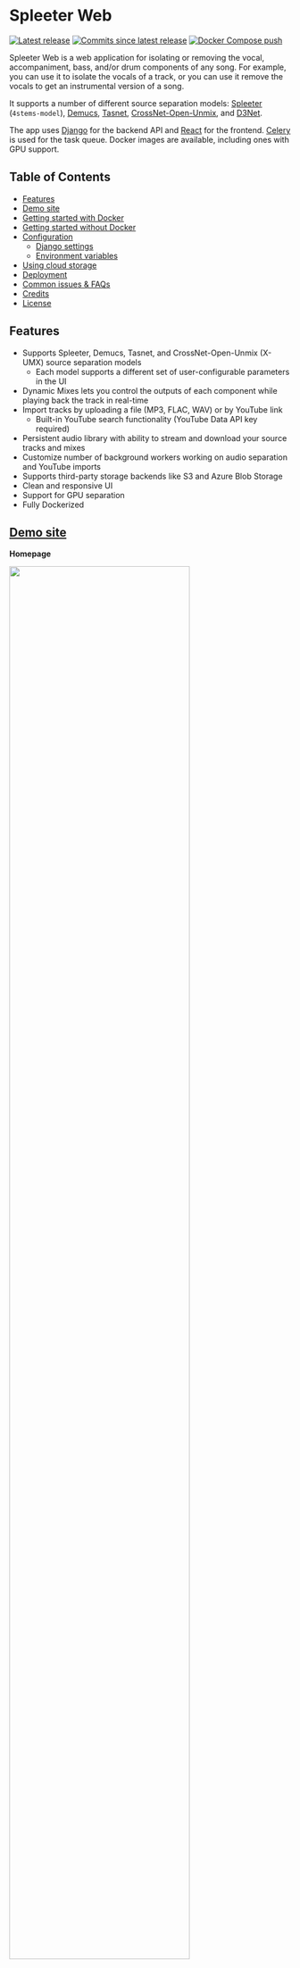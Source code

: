 # Spleeter Web
[![Latest release](https://img.shields.io/github/v/release/JeffreyCA/spleeter-web?label=latest%20release)](https://github.com/JeffreyCA/spleeter-web/releases) [![Commits since latest release](https://img.shields.io/github/commits-since/JeffreyCA/spleeter-web/latest/master?color=yellow)](https://github.com/JeffreyCA/spleeter-web/commits/master) [![Docker Compose push](https://github.com/JeffreyCA/spleeter-web/workflows/Docker%20Compose%20push/badge.svg)](https://github.com/JeffreyCA/spleeter-web/actions?query=workflow%3A%22Docker+Compose+push%22)

Spleeter Web is a web application for isolating or removing the vocal, accompaniment, bass, and/or drum components of any song. For example, you can use it to isolate the vocals of a track, or you can use it remove the vocals to get an instrumental version of a song.

It supports a number of different source separation models: [Spleeter](https://github.com/deezer/spleeter) (`4stems-model`), [Demucs](https://github.com/facebookresearch/demucs), [Tasnet](https://github.com/facebookresearch/demucs), [CrossNet-Open-Unmix](https://github.com/sony/ai-research-code/tree/master/x-umx), and [D3Net](https://github.com/sony/ai-research-code/tree/master/d3net).

The app uses [Django](https://www.djangoproject.com/) for the backend API and [React](https://reactjs.org/) for the frontend. [Celery](https://docs.celeryproject.org/en/stable/getting-started/introduction.html) is used for the task queue. Docker images are available, including ones with GPU support.

## Table of Contents

- [Features](#features)
- [Demo site](#demo-site)
- [Getting started with Docker](#getting-started-with-docker)
- [Getting started without Docker](#getting-started-without-docker)
- [Configuration](#configuration)
    - [Django settings](#django-settings)
    - [Environment variables](#environment-variables)
- [Using cloud storage](#using-cloud-storage-azure-storage-aws-s3-etc)
- [Deployment](#deployment)
- [Common issues & FAQs](#common-issues--faqs)
- [Credits](#credits)
- [License](#license)

## Features
- Supports Spleeter, Demucs, Tasnet, and CrossNet-Open-Unmix (X-UMX) source separation models
    - Each model supports a different set of user-configurable parameters in the UI
- Dynamic Mixes lets you control the outputs of each component while playing back the track in real-time
- Import tracks by uploading a file (MP3, FLAC, WAV) or by YouTube link
    - Built-in YouTube search functionality (YouTube Data API key required)
- Persistent audio library with ability to stream and download your source tracks and mixes
- Customize number of background workers working on audio separation and YouTube imports
- Supports third-party storage backends like S3 and Azure Blob Storage
- Clean and responsive UI
- Support for GPU separation
- Fully Dockerized

## [Demo site](https://jeffreyca.github.io/spleeter-web/)

**Homepage**

<img src="./screenshots/main.png" width="80%">

**Upload modal**

<img src="./screenshots/upload.png" width="45%">

**Mixer**

<img src="./screenshots/mixer.png" width="80%">

## Getting started with Docker
### Requirements
* 4 GB+ of memory (source separation is memory-intensive)
* [Docker](https://www.docker.com/) and [Docker Compose](https://docs.docker.com/compose/install/)

### Instructions
1. Clone repo:
    ```sh
    $ git clone https://github.com/JeffreyCA/spleeter-web.git
    $ cd spleeter-web
    ```
2. (Optional) Set the YouTube Data API key (for YouTube search functionality):

    You can skip this step, but you would not be able to import songs by searching with a query. You would still be able to import songs via YouTube links though.

    Create an `.env` file at the project root with the following contents:
    ```
    YOUTUBE_API_KEY=<YouTube Data API key>
    ```
3. (Optional) Setup for GPU support:
    Source separation can be accelerated with a GPU (however only NVIDIA GPUs are supported).

    1. Install NVIDIA drivers for your GPU.

    2. [Install the NVIDIA Container Toolkit.](https://docs.nvidia.com/datacenter/cloud-native/container-toolkit/install-guide.html#docker) If on Windows, refer to [this](https://docs.nvidia.com/cuda/wsl-user-guide/index.html).

    3. Verify Docker works with your GPU by running `sudo docker run --rm --gpus all nvidia/cuda:11.0-base nvidia-smi`

4. Download and run prebuilt Docker images:
    ```sh
    # For regular CPU separation
    spleeter-web$ docker-compose -f docker-compose.yml -f docker-compose.dev.yml up
    # For GPU separation
    spleeter-web$ docker-compose -f docker-compose.gpu.yml -f docker-compose.dev.yml up
    ```

    Alternatively, you can build the Docker images from source:
    ```sh
    # For regular CPU separation
    spleeter-web$ docker-compose -f docker-compose.yml -f docker-compose.build.yml -f docker-compose.dev.yml up --build
    # For GPU separation
    spleeter-web$ docker-compose -f docker-compose.gpu.yml -f docker-compose.build.gpu.yml -f docker-compose.dev.yml up --build
    ```

5. Launch **Spleeter Web**

    Navigate to [http://127.0.0.1:8000](http://127.0.0.1:8000) in your browser. Uploaded tracks and generated mixes will appear in `media/uploads` and `media/separate` respectively on your host machine.

## Getting started without Docker
**If you are on Windows, it's recommended to follow the Docker instructions above. Celery is not well-supported on Windows.**

### Requirements
* 4 GB+ of memory (source separation is memory-intensive)
* Python 3.6+ ([link](https://www.python.org/downloads/))
* Node.js 12+ ([link](https://nodejs.org/en/download/))
* Redis ([link](https://redis.io/))
* ffmpeg and ffprobe ([link](https://www.ffmpeg.org/download.html))
    * On macOS, you can install it using Homebrew or MacPorts
    * On Windows, you can follow [this guide](http://blog.gregzaal.com/how-to-install-ffmpeg-on-windows/)

### Instructions
1. Set environment variables

    **Make sure these variables are set in every terminal session prior to running the commands below.**

    ```sh
    # Unix/macOS:
    (env) spleeter-web$ export DJANGO_DEVELOPMENT=true
    (env) spleeter-web$ export YOUTUBE_API_KEY=<api key>
    # Windows:
    (env) spleeter-web$ set DJANGO_DEVELOPMENT=true
    (env) spleeter-web$ set YOUTUBE_API_KEY=<api key>
    ```
2. Create Python virtual environment
    ```sh
    spleeter-web$ python -m venv env
    # Unix/macOS:
    spleeter-web$ source env/bin/activate
    # Windows:
    spleeter-web$ .\env\Scripts\activate
    ```
3. Install Python dependencies
    ```sh
    (env) spleeter-web$ pip install -r requirements.txt
    ```
4. Install Node dependencies
    ```sh
    spleeter-web$ cd frontend
    spleeter-web/frontend$ npm install
    ```
5. Ensure Redis server is running on `localhost:6379` (needed for Celery)

    You can run it on a different host or port, but make sure to update `CELERY_BROKER_URL` and `CELERY_RESULT_BACKEND` in `settings.py`. It must be follow the format: `redis://host:port/db`.

6. Apply migrations
    ```sh
    (env) spleeter-web$ python manage.py migrate
    ````
7. Start frontend
    ```sh
    spleeter-web$ npm run dev --prefix frontend
    ```
8. Start backend in separate terminal
    ```sh
    (env) spleeter-web$ python manage.py runserver 0.0.0.0:8000
    ````

9. Start Celery workers in separate terminal

    **Unix/macOS:**
    ```sh
    # Start fast worker
    (env) spleeter-web$ celery -A api worker -l INFO -Q fast_queue -c 3

    # Start slow worker
    (env) spleeter-web$ celery -A api worker -l INFO -Q slow_queue -c 1
    ```

    This launches two Celery workers: one processes fast tasks like YouTube imports and the other processes slow tasks like source separation. The one working on fast tasks can work on 3 tasks concurrently, while the one working on slow tasks only handles a single task at a time (since it's memory-intensive). Feel free to adjust these values to your fitting.

    **Windows:**

    You'll first need to install `gevent`. Note however that you will not be able to abort in-progress tasks if using Celery on Windows.

    ```sh
    (env) spleeter-web$ pip install gevent
    ```

    ```sh
    # Start fast worker
    (env) spleeter-web$ celery -A api worker -l INFO -Q fast_queue -c 3 --pool=gevent

    # Start slow worker
    (env) spleeter-web$ celery -A api worker -l INFO -Q slow_queue -c 1 --pool=gevent
    ```

10. Launch **Spleeter Web**

    Navigate to [http://127.0.0.1:8000](http://127.0.0.1:8000) in your browser. Uploaded and mixed tracks will appear in `media/uploads` and `media/separate` respectively.

## Configuration

### Django settings

| Settings file | Description |
|---|---|
| `django_react/settings.py` | The base Django settings used when launched in non-Docker context. |
| `django_react/settings_dev.py` | Contains the **override** settings used when run in development mode (i.e. `DJANGO_DEVELOPMENT` is set). |
| `django_react/settings_docker.py` | The base Django settings used when launched using Docker. |
| `django_react/settings_docker_dev.py` | Contains the **override** settings used when run in development mode using Docker (i.e. `docker-compose.dev.yml`). |

### Environment variables
Here is a list of all the environment variables you can use to further customize Spleeter Web:

| Name | Description |
|---|---|
| `CPU_SEPARATION` | No need to set this if using Docker. Otherwise, set to `1` if you want CPU separation and `0` if you want GPU separation.
| `DJANGO_DEVELOPMENT` | Set to `true` if you want to run development build, which uses `settings_dev.py`/`settings_docker_dev.py` and runs Webpack in dev mode. |
| `APP_HOST` | Domain name or public IP of server. This is only used for production builds (i.e. when `DJANGO_DEVELOPMENT` is not set) |
| `DEFAULT_FILE_STORAGE` | Whether to use local filesystem or cloud-based storage for storing uploads and separated files. `FILE` or `AWS` or `AZURE`. |
| `AWS_ACCESS_KEY_ID` | AWS access key. Used when `DEFAULT_FILE_STORAGE` is set to `AWS`. |
| `AWS_SECRET_ACCESS_KEY` | AWS secret access key. Used when `DEFAULT_FILE_STORAGE` is set to `AWS`. |
| `AWS_STORAGE_BUCKET_NAME` | AWS S3 storage bucket name. Used when `DEFAULT_FILE_STORAGE` is set to `AWS`. |
| `AWS_S3_CUSTOM_DOMAIN` | Custom domain, such as for a CDN. Used when `DEFAULT_FILE_STORAGE` is set to `AWS`. |
| `AZURE_ACCOUNT_KEY` | Azure Blob account key. Used when `DEFAULT_FILE_STORAGE` is set to `AZURE`. |
| `AZURE_ACCOUNT_NAME` | Azure Blob account name. Used when `DEFAULT_FILE_STORAGE` is set to `AZURE`. |
| `AZURE_CONTAINER` | Azure Blob container name. Used when `DEFAULT_FILE_STORAGE` is set to `AZURE`. |
| `AZURE_CUSTOM_DOMAIN` | Custom domain, such as for a CDN. Used when `DEFAULT_FILE_STORAGE` is set to `AZURE`. |
| `CELERY_BROKER_URL` | Broker URL for Celery (e.g. `redis://localhost:6379/0`). |
| `CELERY_RESULT_BACKEND` | Result backend for Celery (e.g. `redis://localhost:6379/0`). |
| `CELERY_FAST_QUEUE_CONCURRENCY` | Number of concurrent YouTube import tasks Celery can process. Docker only. |
| `CELERY_SLOW_QUEUE_CONCURRENCY` | Number of concurrent source separation tasks Celery can process. Docker only. |
| `DEV_WEBSERVER_PORT` | Port that development webserver is mapped to on **host** machine. Docker only. |
| `NGINX_PORT` | Port that Nginx is mapped to on **host** machine. Docker only. |
| `YOUTUBE_API_KEY` | YouTube Data API key. |

## Using cloud storage (Azure Storage, AWS S3, etc.)

By default, **Spleeter Web** uses the local filesystem to store uploaded files and mixes. It uses [django-storages](https://django-storages.readthedocs.io/en/latest/), so you can also configure it to use other storage backends like Azure Storage or AWS S3.

You can set the environment variable `DEFAULT_FILE_STORAGE` (`.env` if using Docker) to either `FILE` (for local storage), `AWS` (S3 storage), or `AZURE` (Azure Storage).

Then, depending on which backend you're using, set these additional variables:

**AWS S3:**
- `AWS_ACCESS_KEY_ID`
- `AWS_SECRET_ACCESS_KEY`
- `AWS_STORAGE_BUCKET_NAME`

**Azure Storage:**
- `AZURE_ACCOUNT_KEY`
- `AZURE_ACCOUNT_NAME`
- `AZURE_CONTAINER`

### CORS

To play back a dynamic mix, you may need to configure your storage service's CORS settings to allow the `Access-Control-Allow-Origin` header.

## Deployment
**Spleeter Web** can be deployed on a VPS or a cloud server such as Azure VMs, AWS EC2, DigitalOcean, etc. Deploying to cloud container services like ECS is not yet supported out of the box.

1. Clone this git repo
    ```sh
    $ git clone https://github.com/JeffreyCA/spleeter-web.git
    $ cd spleeter-web
    ```

2. (Optional) If self-hosting, update `docker-compose.prod.selfhost.yml` and replace `/path/to/media` with the path where media files should be stored on the server.

3. In `spleeter-web`, create an `.env` file with the production environment variables

    `.env` file:
    ```
    APP_HOST=<domain name or public IP of server>
    DEFAULT_FILE_STORAGE=<FILE or AWS or AZURE>       # Optional (default = FILE)
    AWS_ACCESS_KEY_ID=<access key id>                 # Optional
    AWS_SECRET_ACCESS_KEY=<secret key>                # Optional
    AWS_STORAGE_BUCKET_NAME=<bucket name>             # Optional
    AWS_S3_CUSTOM_DOMAIN=<custom domain>              # Optional
    AZURE_ACCOUNT_KEY=<account key>                   # Optional
    AZURE_ACCOUNT_NAME=<account name>                 # Optional
    AZURE_CONTAINER=<container name>                  # Optional
    AZURE_CUSTOM_DOMAIN=<custom domain>               # Optional
    CELERY_FAST_QUEUE_CONCURRENCY=<concurrency count> # Optional (default = 3)
    CELERY_SLOW_QUEUE_CONCURRENCY=<concurrency count> # Optional (default = 1)
    NGINX_PORT=<webserver port>                       # Optional (default = 80)
    YOUTUBE_API_KEY=<youtube api key>                 # Optional
    ```

    These values are referenced in `django_react/settings_docker.py` and `docker-compose.yml`, so you can also edit those files directly to set your production settings.

4. Build and start production containers

    **To enable GPU separation, substitute below `docker-compose.yml` and `docker-compose.build.yml` for `docker-compose.gpu.yml` and `docker-compose.build.gpu.yml` respectively.**

    If you are self-hosting media files:
    ```sh
    # Use prebuilt images
    spleeter-web$ sudo docker-compose -f docker-compose.yml -f docker-compose.prod.yml -f docker-compose.prod.selfhost.yml up -d
    # Or build from source
    spleeter-web$ sudo docker-compose -f docker-compose.yml -f docker-compose.build.yml -f docker-compose.prod.yml -f docker-compose.prod.selfhost.yml up --build -d
    ```

    Otherwise if using a storage provider:
    ```sh
    # Use prebuilt images
    spleeter-web$ sudo docker-compose -f docker-compose.yml -f docker-compose.prod.yml up -d
    # Or build from source
    spleeter-web$ sudo docker-compose -f docker-compose.yml -f docker-compose.build.yml -f docker-compose.prod.yml up --build -d
    ```

4. Access **Spleeter Web** at whatever you set `APP_HOST` to. Note that it will be running on port 80, not 8000.

## [Common issues & FAQs](https://github.com/JeffreyCA/spleeter-web/wiki/Common-issues-&-FAQs)

## Credits
Special thanks to:

* [tone.js](https://github.com/Tonejs/Tone.js/)
* [youtube-dl](https://github.com/ytdl-org/youtube-dl)
* [react-dropzone-uploader](https://github.com/fortana-co/react-dropzone-uploader)
* [react-music-player](https://github.com/lijinke666/react-music-player)

And to all the researchers and devs behind the supported source separation models:

* [Spleeter](https://github.com/deezer/spleeter)
* [Demucs/Tasnet](https://github.com/facebookresearch/demucs)
* [CrossNet-Open-Unmix](https://github.com/sony/ai-research-code/tree/master/x-umx)
* [D3Net](https://github.com/sony/ai-research-code/tree/master/d3net)

Turntable icon made from [Icon Fonts](https://www.onlinewebfonts.com/icon/497039) is licensed by CC BY 3.0.

## License
[MIT](./LICENSE)
